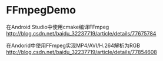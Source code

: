# FFmpegDemo
在Android Studio中使用cmake编译FFmpeg
http://blog.csdn.net/baidu_32237719/article/details/77675784

在Andorid中使用FFmpeg实现MP4/AVI/H.264解析为RGB
http://blog.csdn.net/baidu_32237719/article/details/77854608
